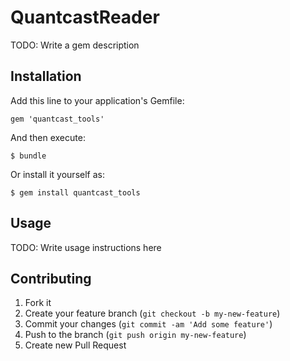 # QuantcastReader

TODO: Write a gem description

## Installation

Add this line to your application's Gemfile:

    gem 'quantcast_tools'

And then execute:

    $ bundle

Or install it yourself as:

    $ gem install quantcast_tools

## Usage

TODO: Write usage instructions here

## Contributing

1. Fork it
2. Create your feature branch (`git checkout -b my-new-feature`)
3. Commit your changes (`git commit -am 'Add some feature'`)
4. Push to the branch (`git push origin my-new-feature`)
5. Create new Pull Request
